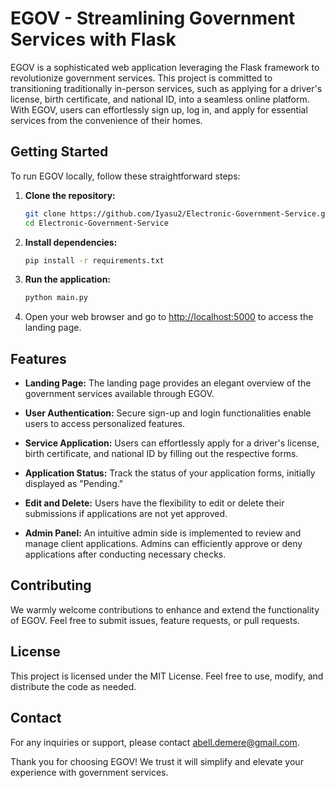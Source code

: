 # EGOV - Streamlining Government Services with Flask

EGOV is a sophisticated web application leveraging the Flask framework to revolutionize government services. This project is committed to transitioning traditionally in-person services, such as applying for a driver's license, birth certificate, and national ID, into a seamless online platform. With EGOV, users can effortlessly sign up, log in, and apply for essential services from the convenience of their homes.

## Getting Started

To run EGOV locally, follow these straightforward steps:

1. **Clone the repository:**
    ```bash
    git clone https://github.com/Iyasu2/Electronic-Government-Service.git
    cd Electronic-Government-Service
    ```

2. **Install dependencies:**
    ```bash
    pip install -r requirements.txt
    ```

3. **Run the application:**
    ```bash
    python main.py
    ```

4. Open your web browser and go to [http://localhost:5000](http://localhost:5000) to access the landing page.

## Features

- **Landing Page:**
  The landing page provides an elegant overview of the government services available through EGOV.

- **User Authentication:**
  Secure sign-up and login functionalities enable users to access personalized features.

- **Service Application:**
  Users can effortlessly apply for a driver's license, birth certificate, and national ID by filling out the respective forms.

- **Application Status:**
  Track the status of your application forms, initially displayed as "Pending."

- **Edit and Delete:**
  Users have the flexibility to edit or delete their submissions if applications are not yet approved.

- **Admin Panel:**
  An intuitive admin side is implemented to review and manage client applications.
  Admins can efficiently approve or deny applications after conducting necessary checks.

## Contributing

We warmly welcome contributions to enhance and extend the functionality of EGOV. Feel free to submit issues, feature requests, or pull requests.

## License

This project is licensed under the MIT License. Feel free to use, modify, and distribute the code as needed.

## Contact

For any inquiries or support, please contact [abell.demere@gmail.com](mailto:abell.demere@gmail.com).

Thank you for choosing EGOV! We trust it will simplify and elevate your experience with government services.
